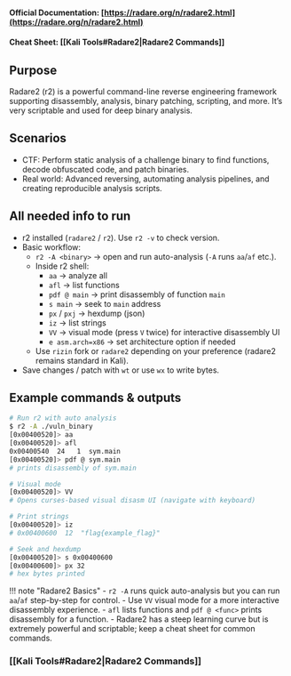 #### Official Documentation: [https://radare.org/n/radare2.html](https://radare.org/n/radare2.html)
#### Cheat Sheet: [[Kali Tools#Radare2|Radare2 Commands]]
## Purpose
Radare2 (r2) is a powerful command-line reverse engineering framework supporting disassembly, analysis, binary patching, scripting, and more. It’s very scriptable and used for deep binary analysis.

## Scenarios
- CTF: Perform static analysis of a challenge binary to find functions, decode obfuscated code, and patch binaries.  
- Real world: Advanced reversing, automating analysis pipelines, and creating reproducible analysis scripts.

## All needed info to run
- r2 installed (`radare2` / `r2`). Use `r2 -v` to check version.  
- Basic workflow:
  - `r2 -A <binary>` → open and run auto-analysis (`-A` runs `aa`/`af` etc.).  
  - Inside r2 shell:
    - `aa` → analyze all  
    - `afl` → list functions  
    - `pdf @ main` → print disassembly of function `main`  
    - `s main` → seek to `main` address  
    - `px` / `pxj` → hexdump (json)  
    - `iz` → list strings  
    - `VV` → visual mode (press `V` twice) for interactive disassembly UI  
    - `e asm.arch=x86` → set architecture option if needed  
  - Use `rizin` fork or `radare2` depending on your preference (radare2 remains standard in Kali).  
- Save changes / patch with `wt` or use `wx` to write bytes.

## Example commands & outputs
```bash
# Run r2 with auto analysis
$ r2 -A ./vuln_binary
[0x00400520]> aa
[0x00400520]> afl
0x00400540  24   1  sym.main
[0x00400520]> pdf @ sym.main
# prints disassembly of sym.main

# Visual mode
[0x00400520]> VV
# Opens curses-based visual disasm UI (navigate with keyboard)

# Print strings
[0x00400520]> iz
# 0x00400600  12  "flag{example_flag}"

# Seek and hexdump
[0x00400520]> s 0x00400600
[0x00400600]> px 32
# hex bytes printed
```

!!! note "Radare2 Basics"
	- `r2 -A` runs quick auto-analysis but you can run `aa`/`af` step-by-step for control.
	- Use `VV` visual mode for a more interactive disassembly experience.
	- `afl` lists functions and `pdf @ <func>` prints disassembly for a function.
	- Radare2 has a steep learning curve but is extremely powerful and scriptable; keep a cheat sheet for common commands.


### [[Kali Tools#Radare2|Radare2 Commands]]